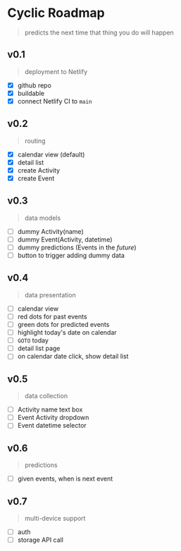 # Cyclic Roadmap

> predicts the next time that thing you do will happen

## v0.1

> deployment to Netlify

- [x] github repo
- [x] buildable
- [x] connect Netlify CI to `main`

## v0.2

> routing

- [x] calendar view (default)
- [x] detail list
- [x] create Activity
- [x] create Event

## v0.3

> data models

- [ ] dummy Activity(name)
- [ ] dummy Event(Activity, datetime)
- [ ] dummy predictions (Events in the _future_)
- [ ] button to trigger adding dummy data

## v0.4

> data presentation

- [ ] calendar view
- [ ] red dots for past events
- [ ] green dots for predicted events
- [ ] highlight today's date on calendar
- [ ] `GOTO` today
- [ ] detail list page
- [ ] on calendar date click, show detail list

## v0.5

> data collection

- [ ] Activity name text box
- [ ] Event Activity dropdown
- [ ] Event datetime selector

## v0.6

> predictions

- [ ] given events, when is next event

## v0.7

> multi-device support

- [ ] auth
- [ ] storage API call
